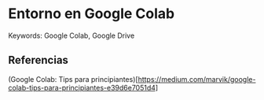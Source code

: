 # Entorno en Google Colab
Keywords: Google Colab, Google Drive

## Referencias
(Google Colab: Tips para principiantes)[https://medium.com/marvik/google-colab-tips-para-principiantes-e39d6e7051d4]

